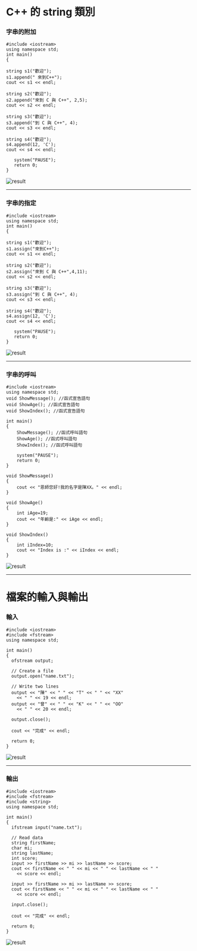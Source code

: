 # C++ 的 string 類別

### 字串的附加
```
#include <iostream>
using namespace std;
int main()
{
```
```
string s1("歡迎");
s1.append(" 來到C++"); 
cout << s1 << endl; 
```
```
string s2("歡迎");
s2.append("來到 C 與 C++", 2,5); 
cout << s2 << endl;
```
```
string s3("歡迎");
s3.append("到 C 與 C++", 4); 
cout << s3 << endl; 
```
```
string s4("歡迎"); 
s4.append(12, 'C'); 
cout << s4 << endl;  
 ```
 ```
    system("PAUSE");
    return 0;
}
```

![result](PIC/StringAppend1.png)


--------------------------------------------------------------
### 字串的指定
```
#include <iostream>
using namespace std;
int main()
{
```
```
string s1("歡迎");
s1.assign("來到C++"); 
cout << s1 << endl; 
```
```
string s2("歡迎");
s2.assign("來到 C 與 C++",4,11); 
cout << s2 << endl;
```
```
string s3("歡迎");
s3.assign("到 C 與 C++", 4); 
cout << s3 << endl; 
```
```
string s4("歡迎"); 
s4.assign(12, 'C'); 
cout << s4 << endl;  
 ```
 ```
    system("PAUSE");
    return 0;
}
```

![result](PIC/StringAssign1.png)


--------------------------------------------------------------
### 字串的呼叫
```
#include <iostream>
using namespace std;
void ShowMessage(); //函式宣告語句
void ShowAge(); //函式宣告語句
void ShowIndex(); //函式宣告語句

int main()
{
	ShowMessage(); //函式呼叫語句
	ShowAge(); //函式呼叫語句
	ShowIndex(); //函式呼叫語句
	
    system("PAUSE");
    return 0;
}

void ShowMessage()
{
	cout << "恩師您好!我的名字是陳XX。" << endl;
}

void ShowAge()
{
	int iAge=19;
	cout << "年齡是:" << iAge << endl;
}

void ShowIndex()
{
	int iIndex=10;
	cout << "Index is :" << iIndex << endl;
}

```

![result](PIC/ShowMessage1.png)


--------------------------------------------------------------
# 檔案的輸入與輸出
### 輸入
```
#include <iostream>
#include <fstream>
using namespace std;

int main()
{
  ofstream output;

  // Create a file
  output.open("name.txt");

  // Write two lines
  output << "陳" << " " << "T" << " " << "XX" 
    << " " << 19 << endl;
  output << "曾" << " " << "K" << " " << "OO" 
    << " " << 20 << endl;

  output.close();

  cout << "完成" << endl;

  return 0;
}
```
![result](PIC/TextFileOutput1.png)

--------------------------------------------------------------
### 輸出
```
#include <iostream>
#include <fstream>
#include <string>
using namespace std;

int main()
{
  ifstream input("name.txt");

  // Read data
  string firstName;
  char mi;
  string lastName;
  int score;
  input >> firstName >> mi >> lastName >> score;
  cout << firstName << " " << mi << " " << lastName << " "
    << score << endl;

  input >> firstName >> mi >> lastName >> score;
  cout << firstName << " " << mi << " " << lastName << " "
    << score << endl;

  input.close();

  cout << "完成" << endl;

  return 0;
}
```
![result](PIC/TextFileIput1.png)
